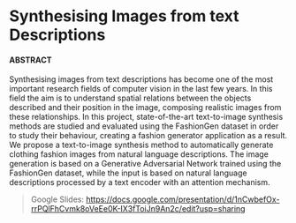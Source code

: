 # Synthesising Images from text Descriptions

#### ABSTRACT
Synthesising images from text descriptions has become one of the most important research fields of computer vision in the last few years. In this field the aim is to understand spatial relations between the objects described and their position in the image, composing realistic images from these relationships. In this project, state-of-the-art text-to-image synthesis methods are studied and evaluated using the FashionGen dataset in order to study their behaviour, creating a fashion generator application as a result. We propose a text-to-image synthesis method to automatically generate clothing fashion images from natural language descriptions. The image generation is based on a Generative Adversarial Network trained using the FashionGen dataset, while the input is based on natural language descriptions processed by a text encoder with an attention mechanism.


> Google Slides: https://docs.google.com/presentation/d/1nCwbefOx-rrPQlFhCvmk8oVeEe0K-IX3fToiJn9An2c/edit?usp=sharing
